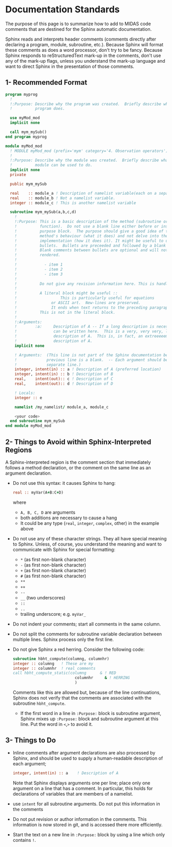 # Documentation Standards

The purpose of this page is to summarize how to add to MIDAS code comments that are destined for the Sphinx automatic documentation.

Sphinx reads and interprets header comments (comments directly after declaring a program, module, subroutine, etc.). Because Sphinx will format these comments as does a word processor, don't try to be fancy. Because Sphinx responds to reStructuredText mark-up in the comments, don't use any of the mark-up flags, unless you understand the mark-up language and want to direct Sphinx in the presentation of those comments. 

## 1- Recommended Format 
```fortran
program myprog
  !
  !:Purpose: Describe why the program was created.  Briefly describe what the
  !          program does.

  use myMod_mod
  implicit none

  call mym_mySub()
end program myprog
```
```fortran
module myMod_mod
  ! MODULE myMod_mod (prefix='mym' category='4. Observation operators')
  !
  !:Purpose: Describe why the module was created.  Briefly describe what the
  !          module can be used to do.
  implicit none
  private

  public mym_mySub

  real    :: module_a ! Description of namelist variable(each on a separate line)
  real    :: module_b ! Not a namelist variable.
  integer :: module_c ! This is another namelist variable

  subroutine mym_mySub(a,b,c,d)
    !
    !:Purpose: This is a basic description of the method (subroutine or
    !          function).  Do not use a blank line either before or inside the
    !          purpose block.  The purpose should give a good idea of the
    !          method's behaviour (what it does) and not delve into the
    !          implementation (how it does it). It might be useful to use
    !          bullets.  Bullets are preceeded and followed by a blank comment. 
    !          Blank comments between bullets are optional and will not be
    !          rendered.
    !
    !            - item 1
    !            - item 2
    !            - item 3
    !
    !          Do not give any revision information here. This is handled by GIT.
    !
    !          A literal block might be useful ::
    !                   This is particularly useful for equations
    !               or ASCII art.  New-lines are preserved.
    !               It ends when text returns to the preceding paragraph's indentation
    !          This is not in the literal block.
    !
    !:Arguments:
    !        :a:     Description of A -- If a long description is necessary, it
    !                can be written here.  This is a very, very very, long
    !                description of A.  This is, in fact, an extreeeeemely long
    !                description of A.
    implicit none

    ! Arguments:  (This line is not part of the Sphinx documentation because the
    !             previous line is a blank.  -- Each argument should be on a
    !             separate line.)
    integer, intent(in) :: a ! Description of A (preferred location)
    integer, intent(in) :: b ! Description of B
    real,    intent(out):: c ! Description of C
    real,    intent(out):: d ! Description of D

    ! Locals:
    integer :: e

    namelist /my_namelist/ module_a, module_c

    <your code>
  end subroutine mym_mySub
end module myMod_mod
```


## 2- Things to Avoid within Sphinx-Interpreted Regions

A Sphinx-interpreted region is the comment section that immediately follows a method declaration, or the comment on the same line as an argument declaration. 

* Do not use this syntax: it causes Sphinx to hang:
  ```fortran
  real :: myVar(A+B:C+D)
  ```
  where

    * `A, B, C, D` are arguments
    * both additions are necessary to cause a hang
    * It could be any type (`real`, `integer`, `complex`, other) in the example above

* Do not use any of these character strings. They all have special meaning to Sphinx. Unless, of course, you understand the meaning and want to communicate with Sphinx for special formatting: 
    * `*` (as first non-blank character) 
    * `-` (as first non-blank character) 
    * `+` (as first non-blank character) 
    * `#` (as first non-blank character) 
    * `**` 
    * `++` 
    * `--` 
    * `__` (two underscores) 
    *  `::` 
    * `..` 
    * trailing underscore; e.g. `myVar_` 
* Do not indent your comments; start all comments in the same column.
* Do not split the comments for subroutine variable declaration between multiple lines. Sphinx process only the first line.
* Do not give Sphinx a red herring. Consider the following code: 
  ```fortran
  subroutine hbht_compute(columng, columnhr)
  integer :: columng   ! These are my
  integer :: columnhr  ! real comments
  call hbht_compute_static(columng      & ! RED
                             columnhr     & ! HERRING
                             )
  ```
  Comments like this are allowed but, because of the line continuations, Sphinx does not verify that the comments are associated with the subroutine `hbht_compute`. 
  * If the first word in a line in `:Purpose:` block is subroutine argument, Sphinx mixes up `:Purpose:` block and subroutine argument at this line. Put the word in `<`,`>` to avoid it.

## 3- Things to Do

* Inline comments after argument declarations are also processed by Sphinx, and should be used to supply a human-readable description of each argument; 
  ```fortran
  integer, intent(in) :: a    ! Description of A
  ```
  Note that Sphinx displays arguments one per line; place only one argument on a line that has a comment. In particular, this holds for declarations of variables that are members of a namelist. 

* use `intent` for all subroutine arguments. Do not put this information in the comments 
* Do not put revision or author information in the comments. This information is now stored in git, and is accessed there more efficiently.
* Start the text on a new line in `:Purpose:` block by using a line which only contains `!`.
